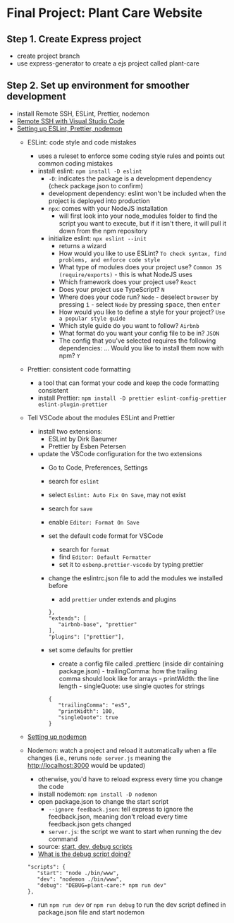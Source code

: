 # Final Project: Plant Care Website
## Step 1. Create Express project
- create project branch
- use express-generator to create a ejs project called plant-care

## Step 2. Set up environment for smoother development
- install Remote SSH, ESLint, Prettier, nodemon
- [Remote SSH with Visual Studio Code](https://code.visualstudio.com/blogs/2019/07/25/remote-ssh)
- [Setting up ESLint, Prettier, nodemon](https://www.linkedin.com/learning/building-a-website-with-node-js-and-express-js-3/setting-up-eslint-and-prettier)
   - ESLint: code style and code mistakes
      - uses a ruleset to enforce some coding style rules and points out common coding mistakes
      - install eslint: `npm install -D eslint`
         - `-D`: indicates the package is a development dependency (check package.json to confirm)
         - development dependency: eslint won't be included when the project is deployed into production
         - `npx`: comes with your NodeJS installation
            - will first look into your node_modules folder to find the script you want to execute, but if it isn't there, it will pull it down from the npm repository
         - initialize eslint: `npx eslint --init`
            - returns a wizard
            - How would you like to use ESLint? `To check syntax, find problems, and enforce code style`
            - What type of modules does your project use? `Common JS (require/exports)`
                  - this is what NodeJS uses
            - Which framework does your project use? `React`
            - Does your project use TypeScript? `N`
            - Where does your code run? `Node`
                  - deselect `browser` by pressing <kbd>i</kbd>
                  - select `Node` by pressing <kbd>space</kbd>, then <kbd>enter</kbd>
            - How would you like to define a style for your project? `Use a popular style guide`
            - Which style guide do you want to follow? `Airbnb`
            - What format do you want your config file to be in? `JSON`
            - The config that you've selected requires the following dependencies: ... Would you like to install them now with npm? `Y`

   - Prettier: consistent code formatting
      - a tool that can format your code and keep the code formatting consistent
      - install Prettier: `npm install -D prettier eslint-config-prettier eslint-plugin-prettier`
          
   - Tell VSCode about the modules ESLint and Prettier
      - install two extensions:
         - ESLint by Dirk Baeumer
         - Prettier by Esben Petersen
      - update the VSCode configuration for the two extensions
         - Go to Code, Preferences, Settings
         - search for `eslint`
         - select `Eslint: Auto Fix On Save`, may not exist
         - search for `save`
         - enable `Editor: Format On Save`
         - set the default code format for VSCode
            - search for `format`
            - find `Editor: Default Formatter`
            - set it to `esbenp.prettier-vscode` by typing prettier
         - change the eslintrc.json file to add the modules we installed before
            - add `prettier` under extends and plugins
            
            ```
            },
            "extends": [
               "airbnb-base", "prettier"
            ],
            "plugins": ["prettier"],
            ```
            
         - set some defaults for prettier
            - create a config file called .prettierc (inside dir containing package.json)
                  - trailingComma: how the trailing comma should look like for arrays
                  - printWidth: the line length
                  - singleQuote: use single quotes for strings
            
            ```
            {
               "trailingComma": "es5",
               "printWidth": 100,
               "singleQuote": true
            }
            ```
   - [Setting up nodemon](https://www.linkedin.com/learning/building-a-website-with-node-js-and-express-js-3/setting-up-nodemon)
   - Nodemon: watch a project and reload it automatically when a file changes (i.e., reruns `node server.js` meaning the [http://localhost:3000](http://localhost:3000) would be updated)
      - otherwise, you'd have to reload express every time you change the code
      - install nodemon: `npm install -D nodemon`
      - open package.json to change the start script
         - `--ignore feedback.json`: tell express to ignore the feedback.json, meaning don't reload every time feedback.json gets changed
         - `server.js`: the script we want to start when running the dev command
      - source: [start, dev, debug scripts](https://developer.mozilla.org/en-US/docs/Learn/Server-side/Express_Nodejs/skeleton_website)
      - [What is the debug script doing?](https://stackoverflow.com/a/47481085)
      ```
      "scripts": {
         "start": "node ./bin/www",
         "dev": "nodemon ./bin/www",
         "debug": "DEBUG=plant-care:* npm run dev"
      },
      ```
      
      - run `npm run dev` or `npm run debug` to run the dev script defined in package.json file and start nodemon